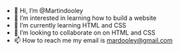 - 👋 Hi, I’m @Martindooley
- 👀 I’m interested in learning how to build a website
- 🌱 I’m currently learning HTML and CSS
- 💞️ I’m looking to collaborate on on HTML and CSS
- 📫 How to reach me my email is mardooley@gmail.com

<!---
Martindooley/Martindooley is a ✨ special ✨ repository because its `README.md` (this file) appears on your GitHub profile.
You can click the Preview link to take a look at your changes.
--->
